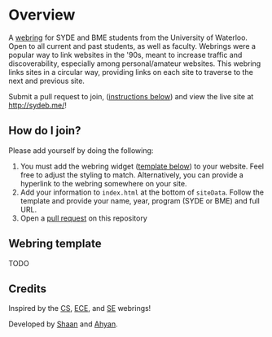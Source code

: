 # Overview
A [webring](https://en.wikipedia.org/wiki/Webring) for SYDE and BME students from the University of Waterloo. Open to all current and past students, as well as faculty. Webrings were a popular way to link websites in the '90s, meant to increase traffic and discoverability, especially among personal/amateur websites. This webring links sites in a circular way, providing links on each site to traverse to the next and previous site.

Submit a pull request to join, ([instructions below](https://github.com/shaan-s/syde-bme-webring/tree/main#how-do-i-join)) and view the live site at http://sydeb.me/!

## How do I join?

Please add yourself by doing the following:
1. You must add the webring widget ([template below](https://github.com/shaan-s/syde-bme-webring/edit/main/README.md#webring-template)) to your website. Feel free to adjust the styling to match. Alternatively, you can provide a hyperlink to the webring somewhere on your site.
2. Add your information to `index.html` at the bottom of `siteData`. Follow the template and provide your name, year, program (SYDE or BME) and full URL.
3. Open a [pull request](https://github.com/shaan-s/syde-bme-webring/pulls) on this repository

## Webring template

TODO

## Credits
Inspired by the [CS](https://cs.uwatering.com/), [ECE](https://github.com/roozbehali/ece_webring), and [SE](https://se-webring.xyz/) webrings!

Developed by [Shaan](https://github.com/shaan-s) and [Ahyan](https://github.com/ahkabir48).
